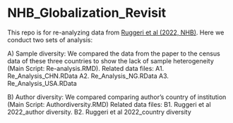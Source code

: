 # NHB_Globalization_Revisit

This repo is for re-analyzing data from [Ruggeri et al (2022, NHB)](https://www.nature.com/articles/s41562-022-01392-w). Here we conduct two sets of analysis: 

A) Sample diversity: We compared the data from the paper to the census data of these three countries to show the lack of sample heterogeneity (Main Script: Re-analysis.RMD).
Related data files: 
A1. Re_Analysis_CHN.RData
A2. Re_Analysis_NG.RData
A3. Re_Analysis_USA.RData

B) Author diversity: We compared comparing author’s country of institution (Main Script: Authordiversity.RMD)
Related data files: 
B1. Ruggeri et al 2022_author diversity.
B2. Ruggeri et al 2022_country diversity
